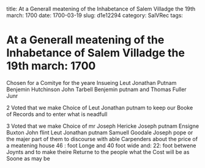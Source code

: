 title: At a Generall meatening of the Inhabetance of Salem Villadge the 19th march: 1700
date: 1700-03-19
slug: d1e12294
category: SalVRec
tags: 


<div markdown class="doc" id="d1e12294">


# At a Generall meatening of the Inhabetance of Salem Villadge the 19th march: 1700 

Chosen for a Comitye for the yeare Insueing Leut Jonathan Putnam Benjemin Hutchinson John Tarbell Benjemin putnam and Thomas Fuller Junr

2 Voted that we make Choice of Leut Jonathan putnam to keep our Booke of Records and to enter what is neadfull

3 Voted that we make Choice of mr Joseph Hericke Joseph putnam Ensigne Buxton John flint Leut Jonathan putnam Samuell Goodale Joseph pope or the majer part of them to discourse with able Carpenders about the price of a meatening house 46 : foot Longe and 40 foot wide and: 22: foot betwene Joynts and to make theire Returne to the people what the Cost will be as Soone as may be
</div>